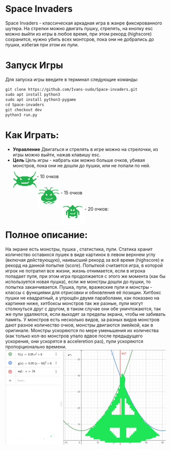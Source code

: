 # Space Invaders
Space Invaders - классическая аркадная игра в жанре фиксированного шутера. На стрелки можно двигать пушку, стрелять, на кнопку esc можно выйти из игры в любое время, при этом рекорд (highscore) сохранится, нужно убить всех монтсров, пока они не добрались до пушки, избегая при этом их пули.
# Запуск Игры
Для запуска игры введите в терминал следующие команды:
```
git clone https://github.com/Ivans-sudo/Space-invaders.git
sudo apt install python3
sudo apt install python3-pygame
cd Space-invaders
git checkout dev
python3 run.py
```
# Как Играть:
- __Управление__
  Двигаться и стрелять в игре можно на стрелочки, из игры можно выйти, нажав клавишу esc.
- __Цель__
  Цель игры - набрать как можно больше очков, убивая монстров, пока они не дошли до пушки, или не попали по ней.
  <style>
    .leftimg {
      float:left
    } 
  </style><br>
  <img src="textures/m10.png" width="75" class="leftimg"> 
  <br>
   - 10 очков
  <br><br>
  <img src="textures/m15.png" width="75" class=leftimg>
  <br>
   - 15 очков 
  <br><br>
  <img src="textures/m20.png" width="75" class=leftimg>
  <br>
   - 20 очков:
  <br><br>
# Полное описание:
  На экране есть монстры, пушка , статистика, пули. Статика хранит количество оставихся пушек в виде картинок в левом верхнем углу (включая действующую), наивысший рекорд за всё время (highscore) и рекорд на данной попытке (score). Попыткой считается игра, в которой игрок не потратил все жизни, жизнь отнимается, если в игрока попадает пуля, при этом игра продолжается с этого же момента (как бы используется новая пушка), если же монстры дошли до пушки, то попытка заканчивается. Пушка, пули, вражеские пули и монстры - классы с функциями для отрисовки и обновления её позиции. Хитбокс пушки не квадратный, а упрощён двумя параболами, как показано на картинке ниже, хитбоксы монстров так же разные, пули могут столкнуться друг с другом, в таком случае они обе уничтожаются, так же пули удаляются, если выходят за пределы экрана, чтобы не забивать память. У монстров есть несколько видов, за разных видов монстров дают разное количество очков, монстры двигаются змейкой, как в оригинале. Монстры ускоряются по мере уменьшения их количества (как только кол-во монстров упало вдвое после предыдущего ускорения, они ускорятся в acceleretion раз), пули ускоряются пропорционально времени.
  <img src="textures/aproximation.png" width="">

